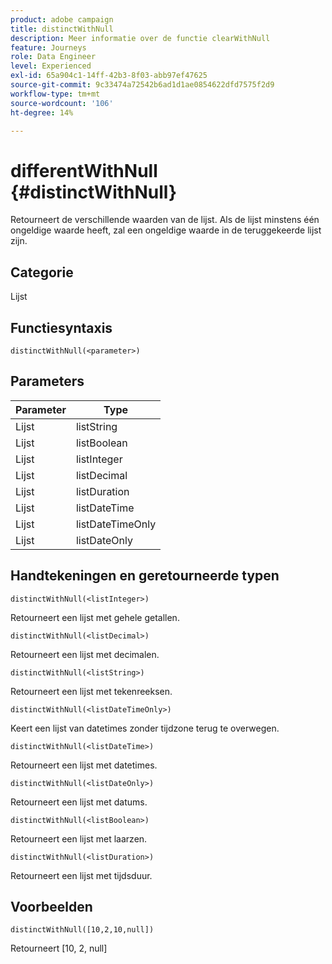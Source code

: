 ```yaml
---
product: adobe campaign
title: distinctWithNull
description: Meer informatie over de functie clearWithNull
feature: Journeys
role: Data Engineer
level: Experienced
exl-id: 65a904c1-14ff-42b3-8f03-abb97ef47625
source-git-commit: 9c33474a72542b6ad1d1ae0854622dfd7575f2d9
workflow-type: tm+mt
source-wordcount: '106'
ht-degree: 14%

---
```


# differentWithNull {#distinctWithNull}

Retourneert de verschillende waarden van de lijst. Als de lijst minstens één ongeldige waarde heeft, zal een ongeldige waarde in de teruggekeerde lijst zijn.

## Categorie

Lijst

## Functiesyntaxis

`distinctWithNull(<parameter>)`

## Parameters

| Parameter | Type |
|-----------|------------------|
| Lijst | listString |
| Lijst | listBoolean |
| Lijst | listInteger |
| Lijst | listDecimal |
| Lijst | listDuration |
| Lijst | listDateTime |
| Lijst | listDateTimeOnly |
| Lijst | listDateOnly |

## Handtekeningen en geretourneerde typen

`distinctWithNull(<listInteger>)`

Retourneert een lijst met gehele getallen.

`distinctWithNull(<listDecimal>)`

Retourneert een lijst met decimalen.

`distinctWithNull(<listString>)`

Retourneert een lijst met tekenreeksen.

`distinctWithNull(<listDateTimeOnly>)`

Keert een lijst van datetimes zonder tijdzone terug te overwegen.

`distinctWithNull(<listDateTime>)`

Retourneert een lijst met datetimes.

`distinctWithNull(<listDateOnly>)`

Retourneert een lijst met datums.

`distinctWithNull(<listBoolean>)`

Retourneert een lijst met laarzen.

`distinctWithNull(<listDuration>)`

Retourneert een lijst met tijdsduur.

## Voorbeelden

`distinctWithNull([10,2,10,null])`

Retourneert [10, 2, null]

